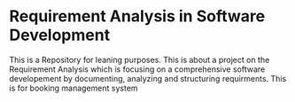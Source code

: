 # Requirement Analysis in Software Development

This is a Repository for leaning purposes. This is about a project on the Requirement Analysis which is focusing on a comprehensive software developement by documenting, analyzing and structuring requirments. This is for booking management system